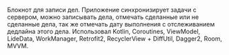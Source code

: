 Блокнот для записи дел. Приложение синхронизирует задачи с сервером, можно записывать дела, отмечать сделанные или не сделанные дела, так же отмечать дату выполнения с отслеживанием дедлайна этого дела. Использовал Kotlin, Coroutines, ViewModel, LideData, WorkManager, Retrofit2, RecyclerView + DiffUtil, Dagger2, Room, MVVM.
